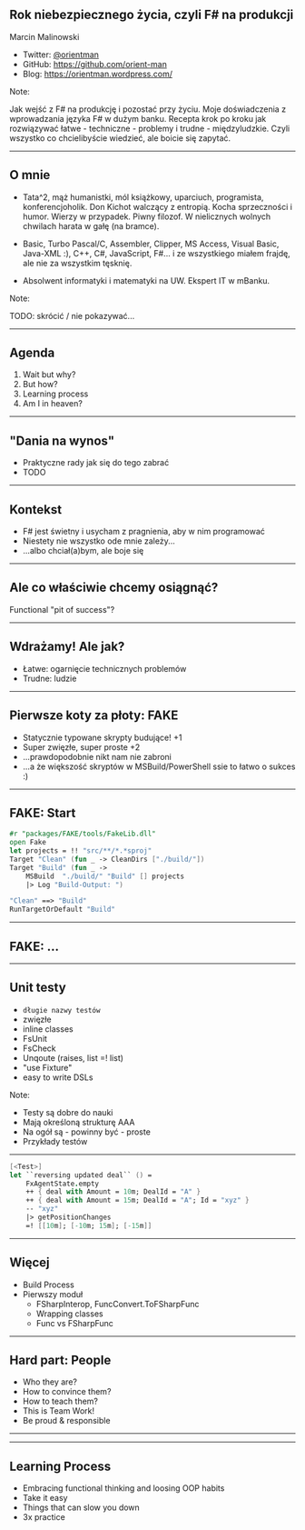 ﻿## Rok niebezpiecznego życia, czyli F# na produkcji

<!-- .slide: data-background="#e41e0a" -->
<!-- .slide: data-background="#18a035" -->
<!-- .slide: data-background="#0077bd" -->
<!-- .slide: data-background="#f39100" data-background-transition="zoom" -->
<!-- .slide: data-background="rgb(77, 126, 101)" -->
<!-- .slide: data-background="#cc0b18" -->
<!-- .slide: data-background="#f39100" -->
<!-- .slide: data-background="rgb(181, 83, 60)" -->

Marcin Malinowski

- Twitter: [@orientman](https://twitter.com/orientman)
- GitHub: https://github.com/orient-man
- Blog: https://orientman.wordpress.com/

Note:

Jak wejść z F# na produkcję i pozostać przy życiu. Moje doświadczenia z wprowadzania języka F# w dużym banku. Recepta krok po kroku jak rozwiązywać łatwe - techniczne - problemy i trudne - międzyludzkie. Czyli wszystko co chcielibyście wiedzieć, ale boicie się zapytać.

---

## O mnie

- Tata^2, mąż humanistki, mól książkowy, uparciuch, programista, konferencjoholik.  Don Kichot walczący z entropią. Kocha sprzeczności i humor. Wierzy w przypadek. Piwny filozof. W nielicznych wolnych chwilach harata w gałę (na bramce).

- Basic, Turbo Pascal/C, Assembler, Clipper, MS Access, Visual Basic, Java-XML :), C++, C#, JavaScript, F#...  i ze wszystkiego miałem frajdę, ale nie za wszystkim tęsknię.

- Absolwent informatyki i matematyki na UW. Ekspert IT w mBanku.

Note:

TODO: skrócić / nie pokazywać...

***

## Agenda

1. Wait but why?
2. But how?
3. Learning process
4. Am I in heaven?

***

## "Dania na wynos"

* Praktyczne rady jak się do tego zabrać
* TODO

***

## Kontekst

* F# jest świetny i usycham z pragnienia, aby w nim programować
* Niestety nie wszystko ode mnie zależy...
* ...albo chciał(a)bym, ale boje się

---

## Ale co właściwie chcemy osiągnąć?

Functional "pit of success"?

***

## Wdrażamy! Ale jak?

* Łatwe: ogarnięcie technicznych problemów
* Trudne: ludzie

***

## Pierwsze koty za płoty: FAKE

* Statycznie typowane skrypty budujące! +1
* Super zwięzłe, super proste +2
* ...prawdopodobnie nikt nam nie zabroni
* ...a że większość skryptów w MSBuild/PowerShell ssie to łatwo o sukces :)

---

## FAKE: Start

```fsharp
#r "packages/FAKE/tools/FakeLib.dll"
open Fake
let projects = !! "src/**/*.*sproj"
Target "Clean" (fun _ -> CleanDirs ["./build/"])
Target "Build" (fun _ ->
    MSBuild  "./build/" "Build" [] projects
    |> Log "Build-Output: ")

"Clean" ==> "Build"
RunTargetOrDefault "Build"
```

---

## FAKE: ...

---

## Unit testy

* ``długie nazwy testów``
* zwięzłe
* inline classes
* FsUnit
* FsCheck
* Unqoute (raises, list =! list)
* "use Fixture"
* easy to write DSLs

Note:

* Testy są dobre do nauki
* Mają określoną strukturę AAA
* Na ogół są - powinny być - proste
* Przykłady testów

---

```fsharp
[<Test>]
let ``reversing updated deal`` () =
    FxAgentState.empty
    ++ { deal with Amount = 10m; DealId = "A" }
    ++ { deal with Amount = 15m; DealId = "A"; Id = "xyz" }
    -- "xyz"
    |> getPositionChanges
    =! [[10m]; [-10m; 15m]; [-15m]]
```

---
## Więcej

* Build Process
* Pierwszy moduł
    * FSharpInterop, FuncConvert.ToFSharpFunc
    * Wrapping classes
    * Func vs FSharpFunc

***

## Hard part: People

* Who they are?
* How to convince them?
* How to teach them?
* This is Team Work!
* Be proud & responsible

***

***

## Learning Process

* Embracing functional thinking and loosing OOP habits
* Take it easy
* Things that can slow you down
* 3x practice

##

